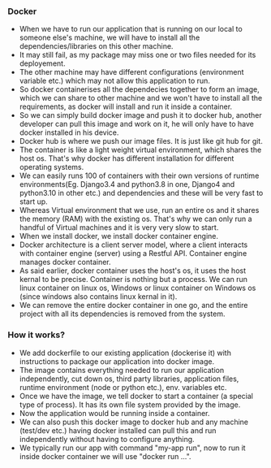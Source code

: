 ### Docker
- When we have to run our application that is running on our local to someone else's machine, we will have to install all the dependencies/libraries on this other machine.
- It may still fail, as my package may miss one or two files needed for its deployement.
- The other machine may have different configurations (environment variable etc.) which may not allow this application to run.
- So docker containerises all the dependecies together to form an image, which we can share to other machine and we won't have to install all the requirements, as docker will install and run it inside a container.
- So we can simply build docker image and push it to docker hub, another developer can pull this image and work on it, he will only have to have docker installed in his device.
- Docker hub is where we push our image files. It is just like git hub for git.
- The container is like a light weight virtual environment, which shares the host os. That's why docker has different installation for different operating systems.
- We can easily runs 100 of containers with their own versions of runtime environments(Eg. Django3.4 and python3.8 in one, Django4 and python3.10 in other etc.) and dependencies and these will be very fast to start up. 
- Whereas Virtual environment that we use, run an entire os and it shares the memory (RAM) with the existing os. That's why we can only run a handful of Virtual machines and it is very very slow to start.
- When we install docker, we install docker container engine.
- Docker architecture is a client server model, where a client interacts with container engine (server) using a Restful API. Container engine manages docker container.
- As said earlier, docker container uses the host's os, it uses the host kernal to be precise. Container is nothing but a process. We can run linux container on linux os, Windows or linux container on Windows os (since windows also contains linux kernal in it).
- We can remove the entire docker container in one go, and the entire project with all its dependencies is removed from the system.
### How it works?
- We add dockerfile to our existing application (dockerise it) with instructions to package our application into docker image.
- The image contains everything needed to run our application independently, cut down os, third party libraries, application files, runtime environment (node or python etc.), env. variables etc.
- Once we have the image, we tell docker to start a container (a special type of process). It has its own file system provided by the image.
- Now the application would be running inside a container.
- We can also push this docker image to docker hub and any machine (test/dev etc.) having docker installed can pull this and run independently without having to configure anything.
- We typically run our app with command "my-app run", now to run it inside docker container we will use "docker run ...".
